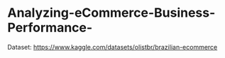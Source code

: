 # Analyzing-eCommerce-Business-Performance-
Dataset: https://www.kaggle.com/datasets/olistbr/brazilian-ecommerce 
